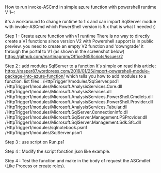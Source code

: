 How to run invoke-ASCmd in simple azure function with powershell runtime V 1~:

it's a workaround to change runtime to 1.x and can import SqlServer modue with invoke-ASCmd which PowerShell version is 5.x that is what I needed :)

Step 1 : Create azure function with v1 runtime
There is no way to directly create a V1 functions since version V2 with Powershell support is in public preview. you need to create an empty V2 function and 'downgrade' it through the portal to V1 (as shown in the screenshot below) https://github.com/martinagrom/Office365Scripts/issues/2

Step 2 : add modules SqlServer to a function 
It's simple on read this article: https://rasper87.wordpress.com/2019/01/25/import-powershell-module-package-into-azure-function/ which tells you how to add modules to a function. list files : /HttpTrigger1/modules/SqlServer.psd1 /HttpTrigger1/modules/Microsoft.AnalysisServices.Core.dll /HttpTrigger1/modules/Microsoft.AnalysisServices.dll /HttpTrigger1/modules/Microsoft.AnalysisServices.PowerShell.Cmdlets.dll /HttpTrigger1/modules/Microsoft.AnalysisServices.PowerShell.Provider.dll /HttpTrigger1/modules/Microsoft.AnalysisServices.Tabular.dll /HttpTrigger1/modules/Microsoft.SqlServer.ConnectionInfo.dll /HttpTrigger1/modules/Microsoft.SqlServer.Management.PSProvider.dll /HttpTrigger1/modules/Microsoft.SqlServer.Management.Sdk.Sfc.dll /HttpTrigger1/modules/sqlnotebook.psm1 /HttpTrigger1/modules/SqlServer.psm1

Step 3 : use script on Run.ps1

Step 4 : Modify the script fonction.json like example.

Step 4 : Test the function and make in the body of request the ASCmdlet (Like Process or create roles).
